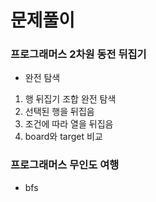 # 문제풀이

### 프로그래머스 2차원 동전 뒤집기

- 완전 탐색
1. 행 뒤집기 조합 완전 탐색
2. 선택된 행을 뒤집음
3. 조건에 따라 열을 뒤집음
4. board와 target 비교

### 프로그래머스 무인도 여행

- bfs

